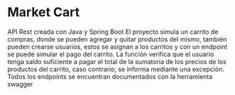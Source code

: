 # Market Cart
API Rest creada con Java y Spring Boot
El proyecto simula un carrito de compras, donde se pueden agregar y quitar productos del mismo, también pueden crearse usuarios, estos se asignan a los carritos y con un endpoint se puede simular el pago del carrito. La función verifica que el usuario tenga saldo suficiente a pagar el total de la sumatoria de los precios de los productos del carrito, caso contrario, se informa mediante una excepción. Todos los endpoints se encuentran documentados con la herramienta swagger
